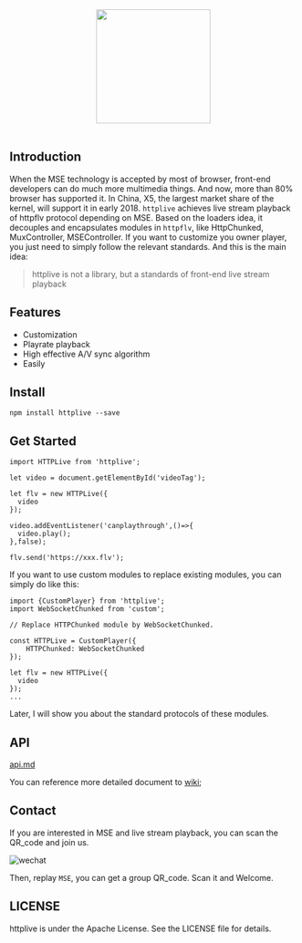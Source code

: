 <div align="center">
  <a href="https://github.com/JimmyVV/httplive">
    <img width="200" heigth="200" src="http://villainhr-1252111119.file.myqcloud.com/create_thumb.png">
  </a>
  <br>
  <br>

</div>


## Introduction

When the MSE technology is accepted by most of browser, front-end developers can do much more multimedia things. And now, more than 80% browser has supported it. In China, X5, the largest market share of the kernel, will support it in early 2018. `httplive` achieves live stream playback of httpflv protocol depending on MSE. Based on the loaders idea, it decouples and encapsulates modules in `httpflv`, like HttpChunked, MuxController, MSEController. If you want to customize you owner player, you just need to simply follow the relevant standards. And this is the main idea:

> httplive is not a library, but a standards of front-end live stream playback


## Features

 - Customization
 - Playrate playback
 - High effective A/V sync algorithm
 - Easily
 
 ## Install

```
npm install httplive --save
```

## Get Started

```
import HTTPLive from 'httplive';

let video = document.getElementById('videoTag');

let flv = new HTTPLive({
  video
});

video.addEventListener('canplaythrough',()=>{
  video.play();
},false);

flv.send('https://xxx.flv');
```

If you want to use custom modules to replace existing modules, you can simply do like this:

```
import {CustomPlayer} from 'httplive';
import WebSocketChunked from 'custom';

// Replace HTTPChunked module by WebSocketChunked. 

const HTTPLive = CustomPlayer({
    HTTPChunked: WebSocketChunked
});

let flv = new HTTPLive({
  video
});
...

```

Later, I will show you about the standard protocols of these modules. 

## API

[api.md](./docs)

You can reference more detailed document to [wiki](https://github.com/JimmyVV/httplive/wiki/Get-Started);

## Contact

If you are interested in MSE and live stream playback, you can scan the QR_code and join us.

![wechat](http://villainhr-1252111119.file.myqcloud.com/qrcode_for_gh_ac06a91faa8b_344.jpg)

Then, replay `MSE`, you can get a group QR_code. Scan it and Welcome.


## LICENSE

httplive is under the Apache License. See the LICENSE file for details. 




